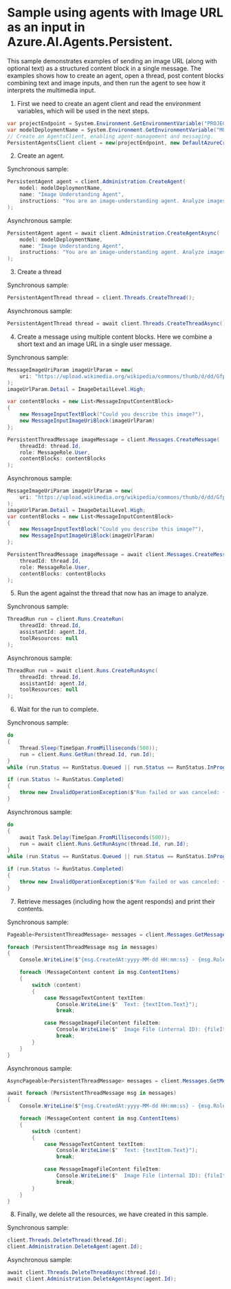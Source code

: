 # Sample using agents with Image URL as an input in Azure.AI.Agents.Persistent.

This sample demonstrates examples of sending an image URL (along with optional text) as a structured content block in a single message. The examples shows how to create an agent, open a thread,  post content blocks combining text and image inputs, and then run the agent to see how it interprets the multimedia input.

1. First we need to create an agent client and read the environment variables, which will be used in the next steps.

```C# Snippet:AgentImageUrlInMessageCreateClient
var projectEndpoint = System.Environment.GetEnvironmentVariable("PROJECT_ENDPOINT");
var modelDeploymentName = System.Environment.GetEnvironmentVariable("MODEL_DEPLOYMENT_NAME");
// Create an AgentsClient, enabling agent-management and messaging.
PersistentAgentsClient client = new(projectEndpoint, new DefaultAzureCredential());
```

2. Create an agent.

Synchronous sample:
```C# Snippet:AgentImageUrlInMessageCreateAgent_Sync
PersistentAgent agent = client.Administration.CreateAgent(
    model: modelDeploymentName,
    name: "Image Understanding Agent",
    instructions: "You are an image-understanding agent. Analyze images and provide textual descriptions."
);
```

Asynchronous sample:
```C# Snippet:AgentImageUrlInMessageCreateAgent
PersistentAgent agent = await client.Administration.CreateAgentAsync(
    model: modelDeploymentName,
    name: "Image Understanding Agent",
    instructions: "You are an image-understanding agent. Analyze images and provide textual descriptions."
);
```

3. Create a thread

Synchronous sample:
```C# Snippet:AgentImageUrlInMessageCreateThread_Sync
PersistentAgentThread thread = client.Threads.CreateThread();
```

Asynchronous sample:
```C# Snippet:AgentImageUrlInMessageCreateThread
PersistentAgentThread thread = await client.Threads.CreateThreadAsync();
```

4. Create a message using multiple content blocks. Here we combine a short text and an image URL in a single user message.

Synchronous sample:
```C# Snippet:AgentImageUrlInMessageCreateMessage_Sync
MessageImageUriParam imageUrlParam = new(
    uri: "https://upload.wikimedia.org/wikipedia/commons/thumb/d/dd/Gfp-wisconsin-madison-the-nature-boardwalk.jpg/2560px-Gfp-wisconsin-madison-the-nature-boardwalk.jpg"
);
imageUrlParam.Detail = ImageDetailLevel.High;

var contentBlocks = new List<MessageInputContentBlock>
{
    new MessageInputTextBlock("Could you describe this image?"),
    new MessageInputImageUriBlock(imageUrlParam)
};

PersistentThreadMessage imageMessage = client.Messages.CreateMessage(
    threadId: thread.Id,
    role: MessageRole.User,
    contentBlocks: contentBlocks
);
```

Asynchronous sample:
```C# Snippet:AgentImageUrlInMessageCreateMessage
MessageImageUriParam imageUrlParam = new(
    uri: "https://upload.wikimedia.org/wikipedia/commons/thumb/d/dd/Gfp-wisconsin-madison-the-nature-boardwalk.jpg/2560px-Gfp-wisconsin-madison-the-nature-boardwalk.jpg"
);
imageUrlParam.Detail = ImageDetailLevel.High;
var contentBlocks = new List<MessageInputContentBlock>
{
    new MessageInputTextBlock("Could you describe this image?"),
    new MessageInputImageUriBlock(imageUrlParam)
};

PersistentThreadMessage imageMessage = await client.Messages.CreateMessageAsync(
    threadId: thread.Id,
    role: MessageRole.User,
    contentBlocks: contentBlocks
);
```

5. Run the agent against the thread that now has an image to analyze.

Synchronous sample:
```C# Snippet:AgentImageUrlInMessageCreateRun_Sync
ThreadRun run = client.Runs.CreateRun(
    threadId: thread.Id,
    assistantId: agent.Id,
    toolResources: null
);
```

Asynchronous sample:
```C# Snippet:AgentImageUrlInMessageCreateRun
ThreadRun run = await client.Runs.CreateRunAsync(
    threadId: thread.Id,
    assistantId: agent.Id,
    toolResources: null
);
```

6. Wait for the run to complete.


Synchronous sample:
```C# Snippet:AgentImageUrlInMessageWaitForRun_Sync
do
{
    Thread.Sleep(TimeSpan.FromMilliseconds(500));
    run = client.Runs.GetRun(thread.Id, run.Id);
}
while (run.Status == RunStatus.Queued || run.Status == RunStatus.InProgress);

if (run.Status != RunStatus.Completed)
{
    throw new InvalidOperationException($"Run failed or was canceled: {run.LastError?.Message}");
}
```

Asynchronous sample:
```C# Snippet:AgentImageUrlInMessageWaitForRun
do
{
    await Task.Delay(TimeSpan.FromMilliseconds(500));
    run = await client.Runs.GetRunAsync(thread.Id, run.Id);
}
while (run.Status == RunStatus.Queued || run.Status == RunStatus.InProgress);

if (run.Status != RunStatus.Completed)
{
    throw new InvalidOperationException($"Run failed or was canceled: {run.LastError?.Message}");
}
```

7. Retrieve messages (including how the agent responds) and print their contents.

Synchronous sample:
```C# Snippet:AgentImageUrlInMessageReview_Sync
Pageable<PersistentThreadMessage> messages = client.Messages.GetMessages(thread.Id);

foreach (PersistentThreadMessage msg in messages)
{
    Console.WriteLine($"{msg.CreatedAt:yyyy-MM-dd HH:mm:ss} - {msg.Role,10}:");

    foreach (MessageContent content in msg.ContentItems)
    {
        switch (content)
        {
            case MessageTextContent textItem:
                Console.WriteLine($"  Text: {textItem.Text}");
                break;

            case MessageImageFileContent fileItem:
                Console.WriteLine($"  Image File (internal ID): {fileItem.FileId}");
                break;
        }
    }
}
```

Asynchronous sample:
```C# Snippet:AgentImageUrlInMessageReview
AsyncPageable<PersistentThreadMessage> messages = client.Messages.GetMessagesAsync(thread.Id);

await foreach (PersistentThreadMessage msg in messages)
{
    Console.WriteLine($"{msg.CreatedAt:yyyy-MM-dd HH:mm:ss} - {msg.Role,10}:");

    foreach (MessageContent content in msg.ContentItems)
    {
        switch (content)
        {
            case MessageTextContent textItem:
                Console.WriteLine($"  Text: {textItem.Text}");
                break;

            case MessageImageFileContent fileItem:
                Console.WriteLine($"  Image File (internal ID): {fileItem.FileId}");
                break;
        }
    }
}
```

8. Finally, we delete all the resources, we have created in this sample.

Synchronous sample:
```C# Snippet:AgentImageUrlInMessageCleanup_Sync
client.Threads.DeleteThread(thread.Id);
client.Administration.DeleteAgent(agent.Id);
```

Asynchronous sample:
```C# Snippet:AgentImageUrlInMessageCleanup
await client.Threads.DeleteThreadAsync(thread.Id);
await client.Administration.DeleteAgentAsync(agent.Id);
```
